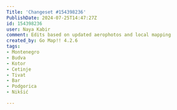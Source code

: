 ```yaml
---
Title: 'Changeset #154398236'
PublishDate: 2024-07-25T14:47:27Z
id: 154398236
user: Naya Kabir
comment: Edits based on updated aerophotos and local mapping
created_by: Go Map!! 4.2.6
tags:
- Montenegro
- Budva
- Kotor
- Cetinje
- Tivat
- Bar
- Podgorica
- Nikšić

---
```

